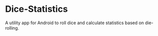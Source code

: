 # Dice-Statistics
A utility app for Android to roll dice and calculate statistics based on die-rolling.
